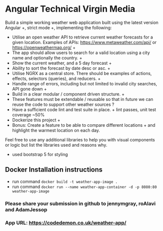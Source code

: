 # Angular Technical Virgin Media

Build a simple working weather web application built using the latest version Angular +, strict mode +, implementing the following:

* Utilise an open weather API to retrieve current weather forecasts for a given location. Examples of APIs: https://www.metaweather.com/api/ or https://openweathermap.org/ +
* The app should allow users to search for a valid location using a city name and optionally the country. +
* Show the current weather, and a 5 day forecast + 
* Ability to sort the forecast by date desc or asc. +
* Utilise NGRX as a central store. There should be examples of actions, effects, selectors (queries), and reducers. +
* Handle range of  errors, including but not limited to invalid city searches, API gone down +
* Build in a clear modular / component driven structure. +
* These features must be extendable / reusable so that in future we can reuse the code to support other weather sources ?
* Have a sufficient code lint and test suite in place. + lint passes, unit test coverage ~50%
* Dockerize this project +
* Bonus: Create a feature to be able to compare different locations + and highlight the warmest location on each day.
 

Feel free to use any additional libraries to help you with visual components or logic but list the libraries used and reasons why.
* used bootstrap 5 for styling 

## Docker Installation instructions

* run command `docker build -t weather-app-image .`
* run command `docker run --name weather-app-container -d -p 8080:80 weather-app-image`
 
### Please share your submission in github to jennymgray, roAlavi and AdamJessop

### App URL: https://codedemon.co.uk/weather-app/
